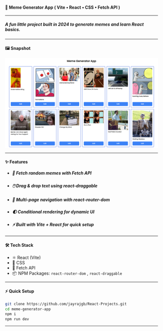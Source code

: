 #### 🤪 **Meme Generator App** ( Vite • React • CSS • Fetch API )

---

##### A fun little project built in **2024** to generate memes and learn React basics.

---

#### 🖼️ **Snapshot**

![Snapshot](/meme-generator-app/public/project8.png)

---

#### ✨ **Features**

- ##### 🎲 Fetch random memes with **Fetch API**
- ##### 🖱️ Drag & drop text using **react-draggable**
- ##### 🔀 Multi-page navigation with **react-router-dom**
- ##### 🌓 Conditional rendering for dynamic UI
- ##### ⚡ Built with **Vite + React** for quick setup

---

#### 🛠️ **Tech Stack**

- ⚛️ React (Vite)
- 🎨 CSS
- 🔗 Fetch API
- 📦 NPM Packages: `react-router-dom` , `react-draggable`

---

#### ⚡ **Quick Setup**

```bash
git clone https://github.com/jayrajgb/React-Projects.git
cd meme-generator-app
npm i
npm run dev
```

---
